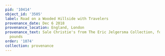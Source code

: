```yaml
---
pid: '10414'
object_id: '3505'
label: Road on a Wooded Hillside with Travelers
provenance_date: Dec 6 2018
provenance_location: England, London
provenance_text: Sale Christie's from The Eric Jelgersma Collection, for 3 million
  pounds
order: '1074'
collection: provenance
---
```

